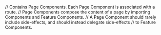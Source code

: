 // Contains Page Components. Each Page Component is associated with a route.
// Page Components compose the content of a page by importing Components and Feature Components.
// A Page Component should rarely include side-effects, and should instead delegate side-effects
// to Feature Components.

